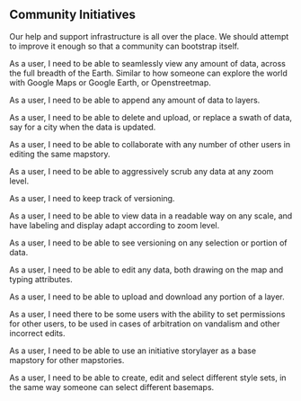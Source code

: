 ## Community Initiatives

Our help and support infrastructure is all over the place. We should attempt to improve it enough so
that a community can bootstrap itself.

As a user, I need to be able to seamlessly view any amount of data, across the full breadth of the Earth. Similar to how someone can explore the world with Google Maps or Google Earth, or Openstreetmap.

As a user, I need to be able to append any amount of data to layers.

As a user, I need to be able to delete and upload, or replace a swath of data, say for a city when the data is updated.

As a user, I need to be able to collaborate with any number of other users in editing the same mapstory.

As a user, I need to be able to aggressively scrub any data at any zoom level.

As a user, I need to keep track of versioning.

As a user, I need to be able to view data in a readable way on any scale, and have labeling and display adapt according to zoom level.

As a user, I need to be able to see versioning on any selection or portion of data.

As a user, I need to be able to edit any data, both drawing on the map and typing attributes.

As a user, I need to be able to upload and download any portion of a layer.

As a user, I need there to be some users with the ability to set permissions for other users, to be used in cases of arbitration on vandalism and other incorrect edits.

As a user, I need to be able to use an initiative storylayer as a base mapstory for other mapstories.

As a user, I need to be able to create, edit and select different style sets, in the same way someone can select different basemaps.
